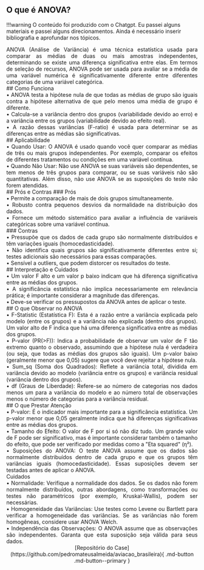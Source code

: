 ## O que é ANOVA?
!!!warning
    O conteúdo foi produzido com o Chatgpt. Eu passei alguns materiais e passei alguns direcionamentos. Ainda é necessário inserir bibliografia e aprofundar nos tópicos. 
<div style="text-align: justify">
ANOVA (Análise de Variância) é uma técnica estatística usada para comparar as médias de duas ou mais amostras independentes, determinando se existe uma diferença significativa entre elas. Em termos de seleção de recursos, ANOVA pode ser usada para avaliar se a média de uma variável numérica é significativamente diferente entre diferentes categorias de uma variável categórica.<br />
</div>
## Como Funciona
<div style="text-align: justify">
•	ANOVA testa a hipótese nula de que todas as médias de grupo são iguais contra a hipótese alternativa de que pelo menos uma média de grupo é diferente.<br />
•	Calcula-se a variância dentro dos grupos (variabilidade devido ao erro) e a variância entre os grupos (variabilidade devido ao efeito real).<br />
•	A razão dessas variâncias (F-ratio) é usada para determinar se as diferenças entre as médias são significativas.<br />
</div>
## Aplicabilidade
<div style="text-align: justify">
•	Quando Usar: O ANOVA é usado quando você quer comparar as médias de três ou mais grupos independentes. Por exemplo, comparar os efeitos de diferentes tratamentos ou condições em uma variável contínua.<br />
•	Quando Não Usar: Não use ANOVA se suas variáveis são dependentes, se tem menos de três grupos para comparar, ou se suas variáveis não são quantitativas. Além disso, não use ANOVA se as suposições do teste não forem atendidas.<br />
</div>
## Prós e Contras
### Prós
<div style="text-align: justify">
•	Permite a comparação de mais de dois grupos simultaneamente.<br />
•	Robusto contra pequenos desvios da normalidade na distribuição dos dados.<br />
•	Fornece um método sistemático para avaliar a influência de variáveis categóricas sobre uma variável contínua.<br />
</div>
### Contras
<div style="text-align: justify">
•	Pressupõe que os dados de cada grupo são normalmente distribuídos e têm variações iguais (homocedasticidade).<br />
•	Não identifica quais grupos são significativamente diferentes entre si; testes adicionais são necessários para essas comparações.<br />
•	Sensível a outliers, que podem distorcer os resultados do teste.<br />
</div>
## Interpretação e Cuidados
<div style="text-align: justify">
•	Um valor F alto e um valor p baixo indicam que há diferença significativa entre as médias dos grupos.<br />
•	A significância estatística não implica necessariamente em relevância prática; é importante considerar a magnitude das diferenças.<br />
•	Deve-se verificar os pressupostos da ANOVA antes de aplicar o teste.<br />
</div>
## O que Observar no ANOVA
<div style="text-align: justify">
•	F-Statistic (Estatística F): Esta é a razão entre a variância explicada pelo modelo (entre os grupos) e a variância não explicada (dentro dos grupos). Um valor alto de F indica que há uma diferença significativa entre as médias dos grupos.<br />
•	P-valor (PR(>F)): Indica a probabilidade de observar um valor de F tão extremo quanto o observado, assumindo que a hipótese nula é verdadeira (ou seja, que todas as médias dos grupos são iguais). Um p-valor baixo (geralmente menor que 0,05) sugere que você deve rejeitar a hipótese nula.<br />
•	Sum_sq (Soma dos Quadrados): Reflete a variância total, dividida em variância devido ao modelo (variância entre os grupos) e variância residual (variância dentro dos grupos).<br />
•	df (Graus de Liberdade): Refere-se ao número de categorias nos dados menos um para a variância do modelo e ao número total de observações menos o número de categorias para a variância residual.<br />
</div>
## O que Prestar Atenção
<div style="text-align: justify">
•	P-valor: É o indicador mais importante para a significância estatística. Um p-valor menor que 0,05 geralmente indica que há diferenças significativas entre as médias dos grupos.<br />
•	Tamanho do Efeito: O valor de F por si só não diz tudo. Um grande valor de F pode ser significativo, mas é importante considerar também o tamanho do efeito, que pode ser verificado por medidas como a "Eta squared" (η²).<br />
•	Suposições do ANOVA: O teste ANOVA assume que os dados são normalmente distribuídos dentro de cada grupo e que os grupos têm variâncias iguais (homocedasticidade). Essas suposições devem ser testadas antes de aplicar o ANOVA.<br />
Cuidados<br />
•	Normalidade: Verifique a normalidade dos dados. Se os dados não forem normalmente distribuídos, outras abordagens, como transformações ou testes não paramétricos (por exemplo, Kruskal-Wallis), podem ser necessárias.<br />
•	Homogeneidade das Variâncias: Use testes como Levene ou Bartlett para verificar a homogeneidade das variâncias. Se as variâncias não forem homogêneas, considere usar ANOVA Welch.<br />
•	Independência das Observações: O ANOVA assume que as observações são independentes. Garanta que esta suposição seja válida para seus dados.<br />
</div>
<div style="text-align: justify">
</div>
<center>
[Repositório do Case](https://github.com/pedromateusalmeida/aviacao_brasileira){ .md-button .md-button--primary }
<center>
&nbsp;&nbsp;&nbsp;&nbsp;&nbsp;&nbsp;&nbsp;&nbsp;&nbsp;&nbsp;